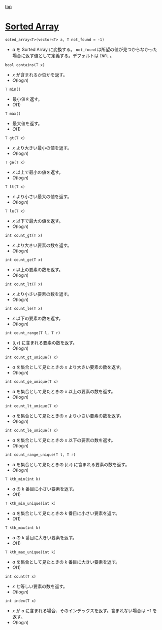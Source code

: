 [top](../README.md)

# [Sorted Array](./sorted_array.hpp)

`soted_array<T>(vector<T> a, T not_found = -1)`
- $a$ を Sorted Array に変換する。 `not_found` は所望の値が見つからなかった場合に返す値として定義する。デフォルトは `INFL` 。

`bool contains(T x)`
- $x$ が含まれるか否かを返す。
- $O(\log n)$

`T min()`
- 最小値を返す。
- $O(1)$

`T max()`
- 最大値を返す。
- $O(1)$

`T gt(T x)`
- $x$ より大きい最小の値を返す。
- $O(\log n)$

`T ge(T x)`
- $x$ 以上で最小の値を返す。
- $O(\log n)$

`T lt(T x)`
- $x$ より小さい最大の値を返す。
- $O(\log n)$

`T le(T x)`
- $x$ 以下で最大の値を返す。
- $O(\log n)$

`int count_gt(T x)`
- $x$ より大きい要素の数を返す。
- $O(\log n)$

`int count_ge(T x)`
- $x$ 以上の要素の数を返す。
- $O(\log n)$

`int count_lt(T x)`
- $x$ より小さい要素の数を返す。
- $O(\log n)$

`int count_le(T x)`
- $x$ 以下の要素の数を返す。
- $O(\log n)$
  
`int count_range(T l, T r)`
- $[l, r)$ に含まれる要素の数を返す。
- $O(\log n)$

`int count_gt_unique(T x)`
- $a$ を集合として見たときの $x$ より大きい要素の数を返す。 
- $O(\log n)$

`int count_ge_unique(T x)`
- $a$ を集合として見たときの $x$ 以上の要素の数を返す。
- $O(\log n)$

`int count_lt_unique(T x)`
- $a$ を集合として見たときの $x$ より小さい要素の数を返す。
- $O(\log n)$

`int count_le_unique(T x)`
- $a$ を集合として見たときの $x$ 以下の要素の数を返す。
- $O(\log n)$

`int count_range_unique(T l, T r)`
- $a$ を集合として見たときの $[l, r)$ に含まれる要素の数を返す。
- $O(\log n)$

`T kth_min(int k)`
- $a$ の $k$ 番目に小さい要素を返す。
- $O(1)$

`T kth_min_unique(int k)`
- $a$ を集合として見たときの $k$ 番目に小さい要素を返す。
- $O(1)$

`T kth_max(int k)`
- $a$ の $k$ 番目に大きい要素を返す。
- $O(1)$

`T kth_max_unique(int k)`
- $a$ を集合として見たときの $k$ 番目に大きい要素を返す。
- $O(1)$

`int count(T x)`
- $x$ と等しい要素の数を返す。
- $O(\log n)$

`int index(T x)`
- $x$ が $a$ に含まれる場合、そのインデックスを返す。含まれない場合は $-1$ を返す。
- $O(\log n)$